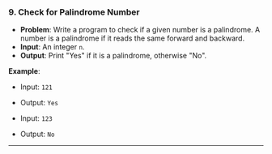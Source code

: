 
### 9. **Check for Palindrome Number**
- **Problem**: Write a program to check if a given number is a palindrome. A number is a palindrome if it reads the same forward and backward.
- **Input**: An integer `n`.
- **Output**: Print "Yes" if it is a palindrome, otherwise "No".

**Example**:
- Input: `121`
- Output: `Yes`

- Input: `123`
- Output: `No`

---
